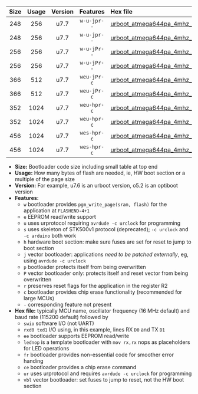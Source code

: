 |Size|Usage|Version|Features|Hex file|
|:-:|:-:|:-:|:-:|:--|
|248|256|u7.7|`w-u-jpr--`|[urboot_atmega644pa_4mhz_115200bps_swio_rxd0_txd1_lednop_ur_vbl.hex](https://raw.githubusercontent.com/stefanrueger/urboot.hex/main/mcus/atmega644pa/fcpu_4mhz/115200_bps/urboot_atmega644pa_4mhz_115200bps_swio_rxd0_txd1_lednop_ur_vbl.hex)|
|248|256|u7.7|`w-u-jpr--`|[urboot_atmega644pa_4mhz_115200bps_swio_rxd2_txd3_lednop_ur_vbl.hex](https://raw.githubusercontent.com/stefanrueger/urboot.hex/main/mcus/atmega644pa/fcpu_4mhz/115200_bps/urboot_atmega644pa_4mhz_115200bps_swio_rxd2_txd3_lednop_ur_vbl.hex)|
|256|256|u7.7|`w-u-jPr--`|[urboot_atmega644pa_4mhz_115200bps_swio_rxd0_txd1_ur_vbl.hex](https://raw.githubusercontent.com/stefanrueger/urboot.hex/main/mcus/atmega644pa/fcpu_4mhz/115200_bps/urboot_atmega644pa_4mhz_115200bps_swio_rxd0_txd1_ur_vbl.hex)|
|256|256|u7.7|`w-u-jPr--`|[urboot_atmega644pa_4mhz_115200bps_swio_rxd2_txd3_ur_vbl.hex](https://raw.githubusercontent.com/stefanrueger/urboot.hex/main/mcus/atmega644pa/fcpu_4mhz/115200_bps/urboot_atmega644pa_4mhz_115200bps_swio_rxd2_txd3_ur_vbl.hex)|
|366|512|u7.7|`weu-jPr-c`|[urboot_atmega644pa_4mhz_115200bps_swio_rxd0_txd1_ee_lednop_fr_ce_ur_vbl.hex](https://raw.githubusercontent.com/stefanrueger/urboot.hex/main/mcus/atmega644pa/fcpu_4mhz/115200_bps/urboot_atmega644pa_4mhz_115200bps_swio_rxd0_txd1_ee_lednop_fr_ce_ur_vbl.hex)|
|366|512|u7.7|`weu-jPr-c`|[urboot_atmega644pa_4mhz_115200bps_swio_rxd2_txd3_ee_lednop_fr_ce_ur_vbl.hex](https://raw.githubusercontent.com/stefanrueger/urboot.hex/main/mcus/atmega644pa/fcpu_4mhz/115200_bps/urboot_atmega644pa_4mhz_115200bps_swio_rxd2_txd3_ee_lednop_fr_ce_ur_vbl.hex)|
|352|1024|u7.7|`weu-hpr-c`|[urboot_atmega644pa_4mhz_115200bps_swio_rxd0_txd1_ee_lednop_fr_ce_ur.hex](https://raw.githubusercontent.com/stefanrueger/urboot.hex/main/mcus/atmega644pa/fcpu_4mhz/115200_bps/urboot_atmega644pa_4mhz_115200bps_swio_rxd0_txd1_ee_lednop_fr_ce_ur.hex)|
|352|1024|u7.7|`weu-hpr-c`|[urboot_atmega644pa_4mhz_115200bps_swio_rxd2_txd3_ee_lednop_fr_ce_ur.hex](https://raw.githubusercontent.com/stefanrueger/urboot.hex/main/mcus/atmega644pa/fcpu_4mhz/115200_bps/urboot_atmega644pa_4mhz_115200bps_swio_rxd2_txd3_ee_lednop_fr_ce_ur.hex)|
|456|1024|u7.7|`wes-hpr-c`|[urboot_atmega644pa_4mhz_115200bps_swio_rxd0_txd1_ee_lednop_fr_ce.hex](https://raw.githubusercontent.com/stefanrueger/urboot.hex/main/mcus/atmega644pa/fcpu_4mhz/115200_bps/urboot_atmega644pa_4mhz_115200bps_swio_rxd0_txd1_ee_lednop_fr_ce.hex)|
|456|1024|u7.7|`wes-hpr-c`|[urboot_atmega644pa_4mhz_115200bps_swio_rxd2_txd3_ee_lednop_fr_ce.hex](https://raw.githubusercontent.com/stefanrueger/urboot.hex/main/mcus/atmega644pa/fcpu_4mhz/115200_bps/urboot_atmega644pa_4mhz_115200bps_swio_rxd2_txd3_ee_lednop_fr_ce.hex)|

- **Size:** Bootloader code size including small table at top end
- **Usage:** How many bytes of flash are needed, ie, HW boot section or a multiple of the page size
- **Version:** For example, u7.6 is an urboot version, o5.2 is an optiboot version
- **Features:**
  + `w` bootloader provides `pgm_write_page(sram, flash)` for the application at `FLASHEND-4+1`
  + `e` EEPROM read/write support
  + `u` uses urprotocol requiring `avrdude -c urclock` for programming
  + `s` uses skeleton of STK500v1 protocol (deprecated); `-c urclock` and `-c arduino` both work
  + `h` hardware boot section: make sure fuses are set for reset to jump to boot section
  + `j` vector bootloader: applications *need to be patched externally*, eg, using `avrdude -c urclock`
  + `p` bootloader protects itself from being overwritten
  + `P` vector bootloader only: protects itself and reset vector from being overwritten
  + `r` preserves reset flags for the application in the register R2
  + `c` bootloader provides chip erase functionality (recommended for large MCUs)
  + `-` corresponding feature not present
- **Hex file:** typically MCU name, oscillator frequency (16 MHz default) and baud rate (115200 default) followed by
  + `swio` software I/O (not UART)
  + `rxd0 txd1` I/O using, in this example, lines RX `D0` and TX `D1`
  + `ee` bootloader supports EEPROM read/write
  + `lednop` is a template bootloader with `mov rx,rx` nops as placeholders for LED operations
  + `fr` bootloader provides non-essential code for smoother error handing
  + `ce` bootloader provides a chip erase command
  + `ur` uses urprotocol and requires `avrdude -c urclock` for programming
  + `vbl` vector bootloader: set fuses to jump to reset, not the HW boot section
